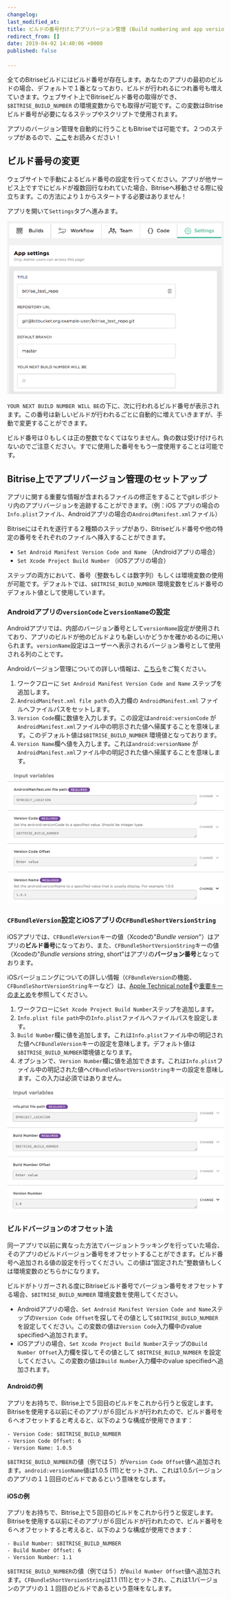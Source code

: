 ```yaml
---
changelog:
last_modified_at:
title: ビルドの番号付けとアプリバージョン管理 (Build numbering and app versioning)
redirect_from: []
date: 2019-04-02 14:40:06 +0000
published: false

---
```

全てのBitriseビルドにはビルド番号が存在します。あなたのアプリの最初のビルドの場合、デフォルトで１番となっており、ビルドが行われるにつれ番号も増えていきます。ウェブサイト上でBitriseビルド番号の取得ができ、 `$BITRISE_BUILD_NUMBER` の環境変数からでも取得が可能です。この変数はBitriseビルド番号が必要になるステップやスクリプトで使用されます。

アプリのバージョン管理を自動的に行うこともBitriseでは可能です。２つのステップがあるので、[ここ](builds/build-numbering-and-app-versioning#Set-up-app-versioning-automatically-on-Bitrise)をお読みください！

## ビルド番号の変更

ウェブサイトで手動によるビルド番号の設定を行ってください。アプリが他サービス上ですでにビルドが複数回行なわれていた場合、Bitriseへ移動させる際に役立ちます。この方法により１からスタートする必要はありません！

アプリを開いて`Settings`タブへ進みます。

![build numbering](/img/builds/build-numbering.png)

`YOUR NEXT BUILD NUMBER WILL BE`の下に、次に行われるビルド番号が表示されます。この番号は新しいビルドが行われるごとに自動的に増えていきますが、手動で変更することができます。

ビルド番号は０もしくは正の整数でなくてはなりません。負の数は受け付けられないのでご注意ください。すでに使用した番号をもう一度使用することは可能です。

## Bitrise上でアプリバージョン管理のセットアップ

アプリに関する重要な情報が含まれるファイルの修正をすることでgitレポジトリ内のアプリバージョンを追跡することができます。（例：iOS アプリの場合の`Info.plist`ファイル、Androidアプリの場合の`AndroidManifest.xml`ファイル）

Bitriseにはそれを遂行する２種類のステップがあり、Bitriseビルド番号や他の特定の番号をそれぞれのファイルへ挿入することができます。

* `Set Android Manifest Version Code and Name` （Androidアプリの場合）
* `Set Xcode Project Build Number` （iOSアプリの場合）

ステップの両方において、番号（整数もしくは数字列）もしくは環境変数の使用が可能です。デフォルトでは、`$BITRISE_BUILD_NUMBER` 環境変数をビルド番号のデフォルト値として使用しています。

### Androidアプリの`versionCode`と`versionName`の設定

Androidアプリでは、内部のバージョン番号として`versionName`設定が使用されており、アプリのビルドが他のビルドよりも新しいかどうかを確かめるのに用いられます。`versionName`設定はユーザーへ表示されるバージョン番号として使用される列のことです。

Androidバージョン管理についての詳しい情報は、[こちら](https://developer.android.com/studio/publish/versioning)をご覧ください。

1. ワークフローに `Set Android Manifest Version Code and Name` ステップを追加します。
2. `AndroidManifest.xml file path` の入力欄の `AndroidManifest.xml` ファイルへファイルパスをセットします。
3. `Version Code`欄に数値を入力します。この設定は`android:versionCode` が`AndroidManifest.xml`ファイル中の明示された値へ帰属することを意味します。このデフォルト値は`$BITRISE_BUILD_NUMBER` 環境値となっております。
4. `Version Name`欄へ値を入力します。これは`android:versionName` が`AndroidManifest.xml`ファイル中の明記された値へ帰属することを意味します。

![Set android version](/img/builds/set-android-version.png)

### `CFBundleVersion`設定とiOSアプリの`CFBundleShortVersionString`

iOSアプリでは、`CFBundleVersion`キーの値（Xcodeの"_Bundle version_"）はアプリの**ビルド番号**になっており、また、`CFBundleShortVersionString`キーの値（Xcodeの"_Bundle versions string_, short"はアプリの**バージョン番号**となっております。

iOSバージョニングについての詳しい情報（`CFBundleVersion`の機能、`CFBundleShortVersionString`キーなど）は、[Apple Technical note](https://developer.apple.com/library/archive/technotes/tn2420/_index.html)や[重要キーのまとめ](https://developer.apple.com/library/archive/documentation/General/Reference/InfoPlistKeyReference/Articles/CoreFoundationKeys.html)を参照してください。

1. ワークフローに`Set Xcode Project Build Number`ステップを追加します。
2. `Info.plist file path`中の`Info.plist`ファイルへファイルパスを設定します。
3. `Build Number`欄に値を追加します。これは`Info.plist`ファイル中の明記された値へ`CFBundleVersion`キーの設定を意味します。デフォルト値は`$BITRISE_BUILD_NUMBER`環境値となります。
4. オプションで、`Version Number`欄に値を追加できます。これは`Info.plist`ファイル中の明記された値へ`CFBundleShortVersionString`キーの設定を意味します。この入力は必須ではありません。

![Set iOS version](/img/builds/set-ios-version.png)

### ビルドバージョンのオフセット法

同一アプリで以前に異なった方法でバージョントラッキングを行っていた場合、そのアプリのビルドバージョン番号をオフセットすることができます。ビルド番号へ追加される値の設定を行ってください。この値は”固定された”整数値もしくは環境変数のどちらかになります。

ビルドがトリガーされる度にBitriseビルド番号でバージョン番号をオフセットする場合、`$BITRISE_BUILD_NUMBER` 環境変数を使用してください。

* Androidアプリの場合、`Set Android Manifest Version Code and Name`ステップの`Version Code Offset`を探してその値として`$BITRISE_BUILD_NUMBER` を設定してください。この変数の値は`Version Code`入力欄中のvalue specifiedへ追加されます。
* iOSアプリの場合、`Set Xcode Project Build Number`ステップの`Build Number Offset`入力欄を探してその値として `$BITRISE_BUILD_NUMBER` を設定してください。この変数の値は`Build Number`入力欄中のvalue specifiedへ追加されます。

#### Androidの例

アプリをお持ちで、Bitrise上で５回目のビルドをこれから行うと仮定します。Bitriseを使用する以前にそのアプリが６回ビルドが行われたので、ビルド番号を６へオフセットすると考えると、以下のような構成が使用できます：

    - Version Code: $BITRISE_BUILD_NUMBER
    - Version Code Offset: 6
    - Version Name: 1.0.5

`$BITRISE_BUILD_NUMBER`の値（例では５）が`Version Code Offset`値へ追加されます。`android:versionName`値は1.0.5 (11)とセットされ、これは1.0.5バージョンのアプリの１１回目のビルドであるという意味をなします。

#### iOSの例

アプリをお持ちで、Bitrise上で５回目のビルドをこれから行うと仮定します。Bitriseを使用する以前にそのアプリが６回ビルドが行われたので、ビルド番号を６へオフセットすると考えると、以下のような構成が使用できます：

    - Build Number: $BITRISE_BUILD_NUMBER
    - Build Number Offset: 6
    - Version Number: 1.1

`$BITRISE_BUILD_NUMBER`の値（例では５）が`Build Number Offset`値へ追加されます。`CFBundleShortVersionString`は1.1 (11)とセットされ、これは1.1バージョンのアプリの１１回目のビルドであるという意味をなします。
